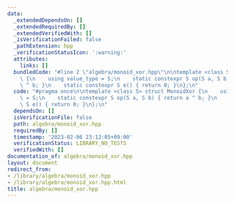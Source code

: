 ```yaml
---
data:
  _extendedDependsOn: []
  _extendedRequiredBy: []
  _extendedVerifiedWith: []
  _isVerificationFailed: false
  _pathExtension: hpp
  _verificationStatusIcon: ':warning:'
  attributes:
    links: []
  bundledCode: "#line 2 \"algebra/monoid_xor.hpp\"\n\ntemplate <class S> struct MonoidXor\
    \ {\n    using value_type = S;\n    static constexpr S op(S a, S b) { return a\
    \ ^ b; }\n    static constexpr S e() { return 0; }\n};\n"
  code: "#pragma once\n\ntemplate <class S> struct MonoidXor {\n    using value_type\
    \ = S;\n    static constexpr S op(S a, S b) { return a ^ b; }\n    static constexpr\
    \ S e() { return 0; }\n};\n"
  dependsOn: []
  isVerificationFile: false
  path: algebra/monoid_xor.hpp
  requiredBy: []
  timestamp: '2023-02-06 23:12:05+09:00'
  verificationStatus: LIBRARY_NO_TESTS
  verifiedWith: []
documentation_of: algebra/monoid_xor.hpp
layout: document
redirect_from:
- /library/algebra/monoid_xor.hpp
- /library/algebra/monoid_xor.hpp.html
title: algebra/monoid_xor.hpp
---
```

